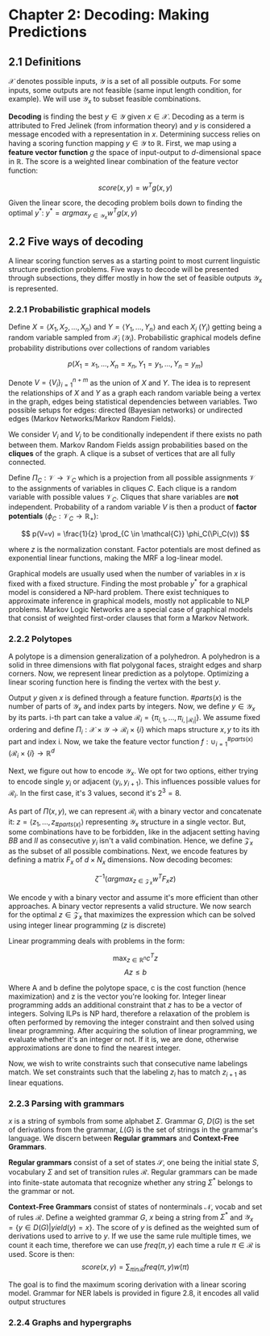# Chapter 2: Decoding: Making Predictions

## 2.1 Definitions

$\mathcal{X}$ denotes possible inputs, $\mathcal{Y}$ is a set of all possible outputs. 
For some inputs, some outputs are not feasible (same input length condition, for example).
We will use $\mathcal{Y}_x$ to subset feasible combinations. 

**Decoding** is finding the best $y \in \mathcal{Y}$ given $x \in \mathcal{X}$. 
Decoding as a term is attributed to Fred Jelinek (from information theory) and
$y$ is considered a message encoded with a representation in $x$. Determining success
relies on having a scoring function mapping $y \in \mathcal{Y}$ to $\mathbb{R}$. 
First, we map using a **feature vector function** $g$ the space of input-output
to $d$-dimensional space in $\mathbb{R}$. The score is a weighted linear combination
of the feature vector function:

$$
score(x, y) = w^T g(x, y)
$$

Given the linear score, the decoding problem boils down to finding the optimal 
$y^*$: $y^* = argmax_{y \in \mathcal{Y}_x} w^T g(x, y)$

## 2.2 Five ways of decoding

A linear scoring function serves as a starting point to most current 
linguistic structure prediction problems. Five ways to decode will be 
presented through subsections, they differ mostly in how the set
of feasible outputs $\mathcal{Y}_x$ is represented.  

### 2.2.1 Probabilistic graphical models

Define $X = \langle X_1, X_2, ..., X_n \rangle$ and 
$Y = \langle Y_1, ..., Y_n \rangle$ and each $X_i$ ($Y_i$) getting being a 
random variable sampled from $\mathcal{X}_i$ ($\mathcal{Y}_i$).
Probabilistic graphical models define probability distributions
over collections of random variables

$$
p(X_1 = x_1, ..., X_n = x_n, Y_1 = y_1, ..., Y_n = y_m)
$$

Denote $V = \{V_i\}^{n + m}_{i=1}$ as the union of $X$ and $Y$. The idea is to
represent the relationships of $X$ and $Y$ as a graph each random variable
being a vertex in the graph, edges being statistical dependencies between 
variables. Two possible setups for edges: directed (Bayesian networks) 
or undirected edges (Markov Networks/Markov Random Fields).

We consider $V_i$ and $V_j$ to be conditionally independent if there exists
no path between them. Markov Random Fields assign probabilities based on the 
**cliques** of the graph. A clique is a subset of vertices that are all fully connected. 

Define $\Pi_C: \mathcal{V} \to \mathcal{V}_C$ which is a projection 
from all possible assignments $\mathcal{V}$ to the assignments of variables in 
cliques $C$. Each clique is a random variable with possible values $\mathcal{V}_C$. 
Cliques that share variables are **not** independent. Probability of a random variable
$V$ is then a product of **factor potentials** ($\phi_C: \mathcal{V}_C \to \mathbb{R}_+$):

$$
p(V=v) = \frac{1}{z} \prod_{C \in \mathcal{C}} \phi_C(\Pi_C(v))
$$

where $z$ is the normalization constant. Factor potentials are most defined as 
exponential linear functions, making the MRF a log-linear model.

Graphical models are usually used when the number of variables in $x$ is fixed 
with a fixed structure. Finding the most probable $y^*$ for a graphical model
is considered a NP-hard problem. There exist techniques to approximate inference
in graphical models, mostly not applicable to NLP problems. Markov Logic Networks 
are a special case of graphical models that consist of weighted first-order clauses that
form a Markov Network. 

### 2.2.2 Polytopes

A polytope is a dimension generalization of a polyhedron. A polyhedron is 
a solid in three dimensions with flat polygonal faces, straight edges and sharp
corners. Now, we represent linear prediction as a polytope. Optimizing a linear scoring
function here is finding the vertex with the best $y$. 

Output $y$ given $x$ is defined through a feature function. $\#parts(x)$ is 
the number of parts of $\mathcal{Y}_x$ and index parts by integers. Now, we define
$y \in \mathcal{Y}_x$ by its parts. i-th part can take a value $\mathcal{R}_i = \{
\pi_{i, 1}, ..., \pi_{i, |\mathcal{R}_i|} \}$. We assume fixed ordering and define
$\Pi_i : \mathcal{X} \times \mathcal{Y} \to \mathcal{R}_i \times \{i\}$ which maps
structure $x, y$ to its ith part and index i. Now, we take the feature vector function
$f: \cup_{i=1}^{\#parts(x)} (\mathcal{R}_i \times \{i\} \to \mathbb{R}^d$

Next, we figure out how to encode $\mathcal{Y}_x$. We opt for two options, either
trying to encode single $y_i$ or adjacent $\langle y_i, y_{i+1} \rangle$. This influences possible
values for $\mathcal{R}_i$. In the first case, it's 3 values, second it's $2^3 = 8$. 

As part of $\Pi (x, y)$, we can represent $\mathcal{R}_i$ with 
a binary vector and concatenate it: $z = \langle z_1, ..., z_{\#parts(x)} \rangle$
representing $\mathcal{Y}_x$ structure in a single vector. But, some 
combinations have to be forbidden, like in the adjacent setting having 
$BB$ and $II$ as consecutive $y_i$ isn't a valid combination. 
Hence, we define $\mathcal{Z}_x$ as the subset of all possible
combinations. Next, we encode features by defining a matrix $F_x$
of $d \times N_x$ dimensions. Now decoding becomes:

$$
\zeta^{-1} (argmax_{z \in \mathcal{Z}_x} w^T F_x z) 
$$ 

We encode y with a binary vector and assume it's more efficient 
than other approaches. A binary vector represents a valid structure.
We now search for the optimal $z \in \mathcal{Z}_x$ that maximizes the expression
which can be solved using integer linear programming ($z$ is discrete)

Linear programming deals with problems in the form:

$$
\max_{z \in \mathbb{R}^n} c^T z
$$
$$
Az \leq b
$$

Where A and b define the polytope space, c is the cost function
(hence maximization) and z is the vector you're looking for. 
Integer linear programming adds an additional constraint that $z$
has to be a vector of integers. Solving ILPs is NP hard, therefore
a relaxation of the problem is often performed by removing 
the integer constraint and then solved using linear programming. 
After acquiring the solution of linear programming, we evaluate whether
it's an integer or not. If it is, we are done, otherwise approximations
are done to find the nearest integer. 

Now, we wish to write constraints such that consecutive name labelings
match. We set constraints such that the labeling $z_i$ has
to match $z_{i+1}$ as linear equations. 

### 2.2.3 Parsing with grammars

$x$ is a string of symbols from some alphabet $\Sigma$. Grammar $G$, 
$D(G)$ is the set of derivations from the grammar, $L(G)$ is the set of strings
in the grammar's language. 
We discern between **Regular grammars** and **Context-Free Grammars**. 

**Regular grammars** consist of a set of states $\mathcal{S}$, one 
being the initial state $S$, vocabulary $\Sigma$ and set of transition
rules $\mathcal{R}$. Regular grammars can be made into
finite-state automata that recognize whether any string $\Sigma^*$ 
belongs to the grammar or not. 

**Context-Free Grammars** consist of states of nonterminals $\mathcal{N}$,
vocab and set of rules $\mathcal{R}$.
Define a weighted grammar $G$, $x$ being a string from $\Sigma^*$ and
$\mathcal{Y}_x = \{ y \in D(G) | yield(y) = x \}$. The score of $y$ 
is defined as the weighted sum of derivations used to arrive to $y$. 
If we use the same rule multiple times, we count it each time, therefore
we can use $freq(\pi, y)$ each time a rule $\pi \in \mathcal{R}$ is used. 
Score is then: 
$$
score(x, y) = \sum_{\pi in \mathcal{R}} freq(\pi, y) w(\pi)
$$

The goal is to find the maximum scoring derivation with a 
linear scoring model. Grammar for NER labels is provided
in figure 2.8, it encodes all valid output structures

### 2.2.4 Graphs and hypergraphs
